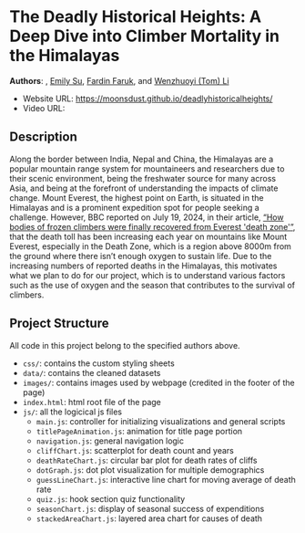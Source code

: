 # The Deadly Historical Heights: A Deep Dive into Climber Mortality in the Himalayas

**Authors**: , [Emily Su](https://github.com/moonsdust), [Fardin Faruk](https://github.com/Fard-Faru), and [Wenzhuoyi (Tom) Li](https://github.com/TheTomLi)

- Website URL: https://moonsdust.github.io/deadlyhistoricalheights/
- Video URL: 


## Description

Along the border between India, Nepal and China, the Himalayas are a popular mountain range system for mountaineers and researchers due to their scenic environment, being the freshwater source for many across Asia, and being at the forefront of understanding the impacts of climate change. Mount Everest, the highest point on Earth, is situated in the Himalayas and is a prominent expedition spot for people seeking a challenge. However, BBC reported on July 19, 2024, in their article, [“How bodies of frozen climbers were finally recovered from Everest 'death zone'”](https://www.bbc.com/news/articles/c9r31g50xqdo), that the death toll has been increasing each year on mountains like Mount Everest, especially in the Death Zone, which is a region above 8000m from the ground where there isn’t enough oxygen to sustain life. Due to the increasing numbers of reported deaths in the Himalayas, this motivates what we plan to do for our project, which is to understand various factors such as the use of oxygen and the season that contributes to the survival of climbers.


## Project Structure
All code in this project belong to the specified authors above.

- `css/`: contains the custom styling sheets 
- `data/`: contains the cleaned datasets
- `images/`: contains images used by webpage (credited in the footer of the page)
- `index.html`: html root file of the page
- `js/`: all the logicical js files 
    - `main.js`: controller for initializing visualizations and general scripts
    - `titlePageAnimation.js`: animation for title page portion
    - `navigation.js`: general navigation logic
    - `cliffChart.js`: scatterplot for death count and years
    - `deathRateChart.js`: circular bar plot for death rates of cliffs
    - `dotGraph.js`: dot plot visualization for multiple demographics
    - `guessLineChart.js`: interactive line chart for moving average of death rate
    - `quiz.js`: hook section quiz functionality
    - `seasonChart.js`: display of seasonal success of expenditions
    - `stackedAreaChart.js`: layered area chart for causes of death 
